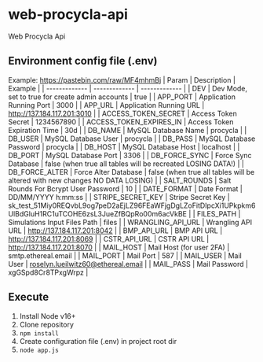 # web-procycla-api
Web Procycla Api

## Environment config file (.env)
Example: https://pastebin.com/raw/MF4mhmBj
| Param | Description | Example |
| ------------- | ------------- | ------------- |
| DEV | Dev Mode, set to true for create admin accounts | true |
| APP_PORT | Application Running Port | 3000 |
| APP_URL | Application Running URL | http://137.184.117.201:3010 |
| ACCESS_TOKEN_SECRET | Access Token Secret | 1234567890 |
| ACCESS_TOKEN_EXPIRES_IN | Access Token Expiration Time | 30d |
| DB_NAME | MySQL Database Name | procycla |
| DB_USER | MySQL Database User | procycla |
| DB_PASS | MySQL Database Password | procycla |
| DB_HOST | MySQL Database Host | localhost |
| DB_PORT | MySQL Database Port | 3306 |
| DB_FORCE_SYNC | Force Sync Database | false (when true all tables will be recreated LOSING DATA!) |
| DB_FORCE_ALTER | Force Alter Database | false (when true all tables will be altered with new changes NO DATA LOSING) |
| SALT_ROUNDS | Salt Rounds For Bcrypt User Password | 10 |
| DATE_FORMAT | Date Format | DD/MM/YYYY h:mm:ss |
| STRIPE_SECRET_KEY | Stripe Secret Key | sk_test_51Miy0REQvbL9og7peD2aEjLZ96FEaWFjgDgLZoFitDIpcXi1UPkpkm6UlBdGluH1RC1uTCOHE6zsL3JueZfBQpRo00m6acVkBE |
| FILES_PATH | Simulations Input Files Path | files |
| WRANGLING_API_URL | Wrangling API URL | http://137.184.117.201:8042 |
| BMP_API_URL | BMP API URL | http://137.184.117.201:8069 |
| CSTR_API_URL | CSTR API URL | http://137.184.117.201:8070 |
| MAIL_HOST | Mail Host (for user 2FA) | smtp.ethereal.email |
| MAIL_PORT | Mail Port | 587 |
| MAIL_USER | Mail User | roselyn.lueilwitz60@ethereal.email |
| MAIL_PASS | Mail Password | xgGSpd8Cr8TPxgWrpz |

## Execute
1. Install Node v16+
1. Clone repository
2. ``npm install``
3. Create configuration file (.env) in project root dir
4. ``node app.js``

